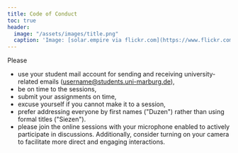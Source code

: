 ```yaml
---
title: Code of Conduct
toc: true
header:
  image: "/assets/images/title.png"
  caption: 'Image: [solar.empire via flickr.com](https://www.flickr.com/photos/solar-empire/23815961328/) [CC BY-NC 2.0 DEED](https://creativecommons.org/licenses/by-nc/2.0/)'
---
```

<!--more-->


Please

* use your student mail account for sending and receiving university-related emails (username@students.uni-marburg.de),
* be on time to the sessions,
* submit your assignments on time,
* excuse yourself if you cannot make it to a session,
* prefer addressing everyone by first names ("Duzen") rather than using formal titles ("Siezen").
* please join the online sessions with your microphone enabled to actively participate in discussions. Additionally, consider turning on your camera to facilitate more direct and engaging interactions.



